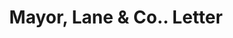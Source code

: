 ---
doi: 10.7916/D83J4R1J
date_other: '1890'
date_other_textual: 1890-1899
form: correspondence
genre:
- Letters (correspondence)
name:
- Mayor, Lane & Co.
object_in_context_url: https://biggert.cul.columbia.edu/items/view/ave_biggert_01066
subject_hierarchical_geographic:
- New York, New York, United States
subject_name:
- Mayor, Lane & Co.
title: Mayor, Lane & Co.. Letter
sort_title: Mayor, Lane & Co.. Letter
call_number: ave_biggert_01066
coordinates:
- 40.71277777777778,-74.00583333333333
pid: ave_biggert_01066
identifiers: ave_biggert_01066
thumbnail: https://derivativo-1.library.columbia.edu/iiif/2/ldpd:344359/full/!256,256/0/native.jpg
permalink: "/biggert/ave_biggert_01066/"
layout: iiif-image-page
---